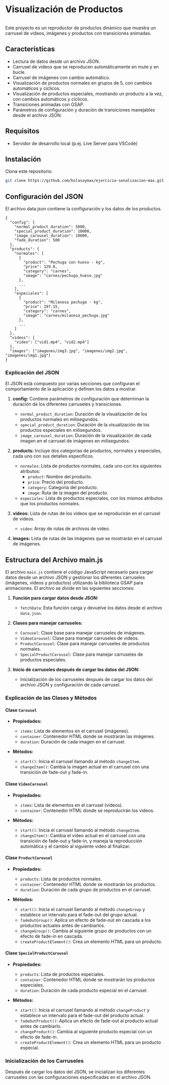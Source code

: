 # Visualización de Productos

<img src="assets/9119ba2da3ba6675889fc08e5a85934f162c80ad.gif" title="" alt="" data-align="center">

Este proyecto es un reproductor de productos dinámico que muestra un carrusel de videos, imágenes y productos con transiciones animadas.

## Características

- Lectura de datos desde un archivo JSON.
- Carrusel de videos que se reproducen automáticamente en mute y en bucle.
- Carrusel de imágenes con cambio automático.
- Visualización de productos normales en grupos de 5, con cambios automáticos y cíclicos.
- Visualización de productos especiales, mostrando un producto a la vez, con cambios automáticos y cíclicos.
- Transiciones animadas con GSAP.
- Parámetros de configuración y duración de transiciones manejables desde el archivo JSON.

## Requisitos

- Servidor de desarrollo local (p.ej. Live Server para VSCode)

## Instalación

Clona este repositorio:

```bash
git clone https://github.com/holasoymax/ejercicio-senalizacion-max.git
```

## Configuración del JSON

El archivo data.json contiene la configuración y los datos de los productos.

```ag-0-1i37lvd10ag-1-1i37lvd10json
{
  "config": {
    "normal_product_duration": 5000,
    "special_product_duration": 10000,
    "image_carousel_duration": 10000,
    "fade_duration": 500
  },
  "products": {
    "normales": [
      {
        "product": "Pechuga con hueso - kg",
        "price": 129.0,
        "category": "carnes",
        "image": "carnes/pechuga_hueso.jpg"
      },
      ...
    ],
    "especiales": [
      {
        "product": "Milanesa pechuga - kg",
        "price": 197.15,
        "category": "carnes",
        "image": "carnes/milanesa_pechuga.jpg"
      },
      ...
    ]
  },
  "videos": {
    "video": ["vid1.mp4", "vid2.mp4"]
  },
  "images": ["imagenes/img3.jpg", "imagenes/img2.jpg", "imagenes/img1.jpg"]
}
```

### Explicación del JSON

El JSON está compuesto por varias secciones que configuran el comportamiento de la aplicación y definen los datos a mostrar.

1. **config:** Contiene parámetros de configuración que determinan la duración de los diferentes carruseles y transiciones.
   
   - `normal_product_duration`: Duración de la visualización de los productos normales en milisegundos.
   - `special_product_duration`: Duración de la visualización de los productos especiales en milisegundos.
   - `image_carousel_duration`: Duración de la visualización de cada imagen en el carrusel de imágenes en milisegundos.

2. **products:** Incluye dos categorías de productos, normales y especiales, cada uno con sus detalles específicos.
   
   - `normales`: Lista de productos normales, cada uno con los siguientes atributos:
     - `product`: Nombre del producto.
     - `price`: Precio del producto.
     - `category`: Categoría del producto.
     - `image`: Ruta de la imagen del producto.
   - `especiales`: Lista de productos especiales, con los mismos atributos que los productos normales.

3. **videos:** Lista de rutas de los videos que se reproducirán en el carrusel de videos.
   
   - `video`: Array de rutas de archivos de video.

4. **images:** Lista de rutas de las imágenes que se mostrarán en el carrusel de imágenes.

## Estructura del Archivo main.js

El archivo `main.js` contiene el código JavaScript necesario para cargar datos desde un archivo JSON y gestionar los diferentes carruseles (imágenes, videos y productos) utilizando la biblioteca GSAP para animaciones. El archivo se divide en las siguientes secciones:

1. **Función para cargar datos desde JSON:**
   
   - `fetchData`: Esta función carga y devuelve los datos desde el archivo `data.json`.

2. **Clases para manejar carruseles:**
   
   - `Carousel`: Clase base para manejar carruseles de imágenes.
   - `VideoCarousel`: Clase para manejar carruseles de videos.
   - `ProductCarousel`: Clase para manejar carruseles de productos normales.
   - `SpecialProductCarousel`: Clase para manejar carruseles de productos especiales.

3. **Inicio de carruseles después de cargar los datos del JSON:**
   
   - Inicialización de los carruseles después de cargar los datos del archivo JSON y configuración de cada carrusel.

### Explicación de las Clases y Métodos

#### Clase `Carousel`

- **Propiedades:**
  
  - `items`: Lista de elementos en el carrusel (imágenes).
  - `container`: Contenedor HTML donde se mostrarán las imágenes.
  - `duration`: Duración de cada imagen en el carrusel.

- **Métodos:**
  
  - `start()`: Inicia el carrusel llamando al método `changeItem`.
  - `changeItem()`: Cambia la imagen actual en el carrusel con una transición de fade-out y fade-in.

#### Clase `VideoCarousel`

- **Propiedades:**
  
  - `items`: Lista de elementos en el carrusel (videos).
  - `container`: Contenedor HTML donde se reproducirán los videos.

- **Métodos:**
  
  - `start()`: Inicia el carrusel llamando al método `changeItem`.
  - `changeItem()`: Cambia el video actual en el carrusel con una transición de fade-out y fade-in, y maneja la reproducción automática y el cambio al siguiente video al finalizar.

#### Clase `ProductCarousel`

- **Propiedades:**
  
  - `products`: Lista de productos normales.
  - `container`: Contenedor HTML donde se mostrarán los productos.
  - `duration`: Duración de cada grupo de productos en el carrusel.

- **Métodos:**
  
  - `start()`: Inicia el carrusel llamando al método `changeGroup` y establece un intervalo para el fade-out del grupo actual.
  - `fadeOutGroup()`: Aplica un efecto de fade-out en cascada a los productos actuales antes de cambiarlos.
  - `changeGroup()`: Cambia al siguiente grupo de productos con un efecto de fade-in en cascada.
  - `createProductElement()`: Crea un elemento HTML para un producto.

#### Clase `SpecialProductCarousel`

- **Propiedades:**
  
  - `products`: Lista de productos especiales.
  - `container`: Contenedor HTML donde se mostrarán los productos especiales.
  - `duration`: Duración de cada producto especial en el carrusel.

- **Métodos:**
  
  - `start()`: Inicia el carrusel llamando al método `changeProduct` y establece un intervalo para el fade-out del producto actual.
  - `fadeOutProduct()`: Aplica un efecto de fade-out al producto actual antes de cambiarlo.
  - `changeProduct()`: Cambia al siguiente producto especial con un efecto de fade-in.
  - `createProductElement()`: Crea un elemento HTML para un producto especial.

### Inicialización de los Carruseles

Después de cargar los datos del JSON, se inicializan los diferentes carruseles con las configuraciones especificadas en el archivo JSON.
